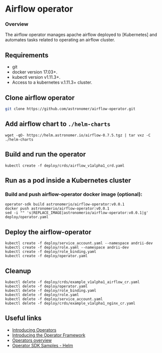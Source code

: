 # Airflow operator

### Overview

The airflow operator manages apache airflow deployed to [Kubernetes] and automates tasks related to operating an airflow cluster.

## Requirements

- git
- docker version 17.03+.
- kubectl version v1.11.3+.
- Access to a kubernetes v.1.11.3+ cluster.


## Clone airflow operator

```bash
git clone https://github.com/astronomer/airflow-operator.git
```

## Add airflow chart to `./helm-charts`

```
wget -qO- https://helm.astronomer.io/airflow-0.7.5.tgz | tar vxz -C ./helm-charts
```

## Build and run the operator

```
kubectl create -f deploy/crds/airflow_v1alpha1_crd.yaml
```

## Run as a pod inside a Kubernetes cluster


### Build and push airflow-operator docker image (optional):

```
operator-sdk build astronomerio/airflow-operator:v0.0.1
docker push astronomerio/airflow-operator:v0.0.1
sed -i "" 's|REPLACE_IMAGE|astronomerio/airflow-operator:v0.0.1|g' deploy/operator.yaml
```


## Deploy the airflow-operator

```
kubectl create -f deploy/service_account.yaml --namespace andrii-dev
kubectl create -f deploy/role.yaml --namespace andrii-dev
kubectl create -f deploy/role_binding.yaml
kubectl create -f deploy/operator.yaml
```


## Cleanup

```
kubectl delete -f deploy/crds/example_v1alpha1_airflow_cr.yaml
kubectl delete -f deploy/operator.yaml
kubectl delete -f deploy/role_binding.yaml
kubectl delete -f deploy/role.yaml
kubectl delete -f deploy/service_account.yaml
kubectl delete -f deploy/crds/example_v1alpha1_nginx_cr.yaml
```


## Useful links

- [Introducing Operators](https://coreos.com/blog/introducing-operators.html)
- [Introducing the Operator Framework](https://coreos.com/blog/introducing-operator-framework)
- [Operators overview](https://coreos.com/operators/)
- [Operator SDK Samples - Helm](https://github.com/operator-framework/operator-sdk-samples/tree/master/helm)